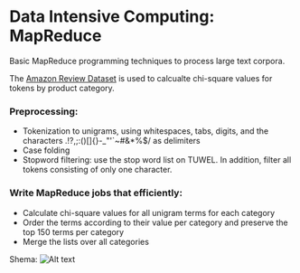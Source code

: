 # Data Intensive Computing: MapReduce

Basic MapReduce programming techniques to process large text corpora.

The [Amazon Review Dataset](http://jmcauley.ucsd.edu/data/amazon/index.html) is used to calcualte chi-square values for tokens by product category.

### Preprocessing:
* Tokenization to unigrams, using whitespaces, tabs, digits, and the characters .!?,;:()[]{}-_"'`~#&*%$\/ as delimiters
* Case folding
* Stopword filtering: use the stop word list on TUWEL. In addition, filter all tokens consisting of only one character.

### Write MapReduce jobs that efficiently:
* Calculate chi-square values for all unigram terms for each category
* Order the terms according to their value per category and preserve the top 150 terms per category
* Merge the lists over all categories

Shema:
![Alt text](DIC_E1_shema.pnq?raw=true "MapReduce Shema")
